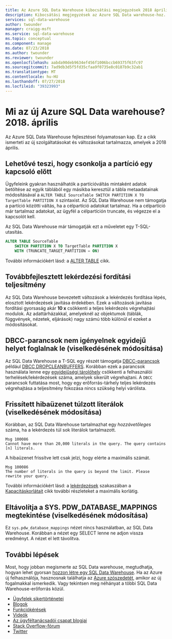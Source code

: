 ```yaml
---
title: Az Azure SQL Data Warehouse kibocsátási megjegyzések 2018 április |} A Microsoft Docs
description: Kibocsátási megjegyzések az Azure SQL Data warehouse-hoz.
services: sql-data-warehouse
author: twounder
manager: craigg-msft
ms.service: sql-data-warehouse
ms.topic: conceptual
ms.component: manage
ms.date: 07/23/2018
ms.author: twounder
ms.reviewer: twounder
ms.openlocfilehash: aabda90deb9634ef456f1006bccb69375f63fc97
ms.sourcegitcommit: 7ad9db3d5f5fd35cfaa9f0735e8c0187b9c32ab1
ms.translationtype: MT
ms.contentlocale: hu-HU
ms.lasthandoff: 07/27/2018
ms.locfileid: "39323993"
---
```

# <a name="whats-new-in-azure-sql-data-warehouse-april-2018"></a>Mi az új Azure SQL Data warehouse? 2018. április
Az Azure SQL Data Warehouse fejlesztései folyamatosan kap. Ez a cikk ismerteti az új szolgáltatásokat és változásokat tartalmazza, amelyek a 2018 április.

## <a name="ability-to-truncate-a-partition-before-a-switch"></a>Lehetővé teszi, hogy csonkolja a partíció egy kapcsoló előtt
Ügyfeleink gyakran használhatók a partícióváltás mintaként adatok betöltése az egyik táblából egy másikba keresztül a tábla metaadatainak módosításával a `ALTER TABLE SourceTable SWITCH PARTITION X TO TargetTable PARTITION X` szintaxist. Az SQL Data Warehouse nem támogatja a partíció közötti váltás, ha a célpartíció adatokat tartalmaz. Ha a célpartíció már tartalmaz adatokat, az ügyfél a célpartíción truncate, és végezze el a kapcsolót kell.

Az SQL Data Warehouse már támogatják ezt a műveletet egy T-SQL-utasítás.

```sql
ALTER TABLE SourceTable 
    SWITCH PARTITION X TO TargetTable PARTITION X
    WITH (TRUNCATE_TARGET_PARTITION = ON)
```
További információkért lásd: a [ALTER TABLE](https://docs.microsoft.com/sql/t-sql/statements/alter-table-transact-sql) cikk.

## <a name="improved-query-compilation-performance"></a>Továbbfejlesztett lekérdezési fordítási teljesítmény
Az SQL Data Warehouse bevezetett változások a lekérdezés fordítása lépés, elosztott lekérdezések javítása érdekében. Ezek a változások javítása fordítási gyorsaság akár **10 x** csökkenti a teljes lekérdezés végrehajtási modulok. Az adattárházakkal, amelyeknél az objektumok (táblák, függvények, nézetek, eljárások) nagy számú több különül el ezeket a módosításokat.

## <a name="dbcc-commands-do-not-consume-concurrency-slots-behavior-change"></a>DBCC-parancsok nem igényelnek egyidejű helyet foglalnak le (viselkedésének módosítása)
Az SQL Data Warehouse a T-SQL egy részét támogatja [DBCC-parancsok](https://docs.microsoft.com/sql/t-sql/database-console-commands/dbcc-transact-sql) például [DBCC DROPCLEANBUFFERS](https://docs.microsoft.com/sql/t-sql/database-console-commands/dbcc-dropcleanbuffers-transact-sql). Korábban ezek a parancsok használata lenne egy [egyidejűségi tárolóhely](https://docs.microsoft.com/azure/sql-data-warehouse/resource-classes-for-workload-management#concurrency-slots) csökkenti a felhasználói terhelések/lekérdezések száma, amelyek sikerült végrehajtani. A `DBCC` parancsok futtatása most, hogy egy erőforrás-tárhely teljes lekérdezés végrehajtása a teljesítmény fokozása nincs szükség helyi várólista.

## <a name="updated-error-message-for-excessive-literals-behavior-change"></a>Frissített hibaüzenet túlzott literálok (viselkedésének módosítása)
Korábban, az SQL Data Warehouse tartalmazhat egy *hozzávetőleges* száma, ha a lekérdezés túl sok literálok tartalmazott.
```
Msg 100086
Cannot have more than 20,000 literals in the query. The query contains [n] literals.
```

A hibaüzenet frissítve lett csak jelzi, hogy elérte a maximális számát.
```
Msg 100086
The number of literals in the query is beyond the limit. Please rewrite your query.
```

További információkért lásd: a [lekérdezések](https://docs.microsoft.com/azure/sql-data-warehouse/sql-data-warehouse-service-capacity-limits#queries) szakaszában a [Kapacitáskorlátait](https://docs.microsoft.com/azure/sql-data-warehouse/sql-data-warehouse-service-capacity-limits) cikk további részleteket a maximális korlátig.

## <a name="removed-the-syspdwdatabasemappings-view-behavior-change"></a>Eltávolítja a SYS. PDW_DATABASE_MAPPINGS megtekintése (viselkedésének módosítása)
Ez `sys.pdw_database_mappings` nézet nincs használatban, az SQL Data Warehouse. Korábban a nézet egy SELECT lenne ne adjon vissza eredményt. A nézet el lett távolítva. 

## <a name="next-steps"></a>További lépések
Most, hogy jobban megismerte az SQL Data warehouse, megtudhatja, hogyan lehet gyorsan [hozzon létre egy SQL Data Warehouse][create a SQL Data Warehouse]. Ha az Azure új felhasználója, hasznosnak találhatja az [Azure szószedetét][Azure glossary], amikor az új fogalmakkal ismerkedik. Vagy tekintsen meg néhányat a többi SQL Data Warehouse-erőforrás közül.  

* [Ügyfelek sikertörténetei]
* [Blogok]
* [Funkciókérések]
* [Videók]
* [Az ügyféltanácsadói csapat blogjai]
* [Stack Overflow-fórum]
* [Twitter]


[Blogok]: https://azure.microsoft.com/blog/tag/azure-sql-data-warehouse/
[Az ügyféltanácsadói csapat blogjai]: https://blogs.msdn.microsoft.com/sqlcat/tag/sql-dw/
[Ügyfelek sikertörténetei]: https://azure.microsoft.com/case-studies/?service=sql-data-warehouse
[Funkciókérések]: https://feedback.azure.com/forums/307516-sql-data-warehouse
[Stack Overflow-fórum]: http://stackoverflow.com/questions/tagged/azure-sqldw
[Twitter]: https://twitter.com/hashtag/SQLDW
[Videók]: https://azure.microsoft.com/documentation/videos/index/?services=sql-data-warehouse
[create a SQL Data Warehouse]: ./create-data-warehouse-portal.md
[Azure glossary]: ../azure-glossary-cloud-terminology.md